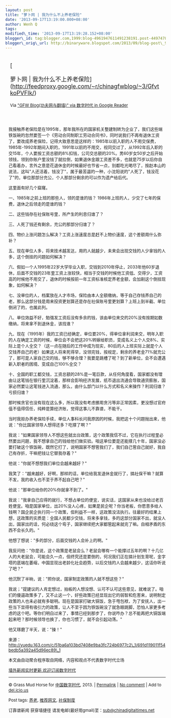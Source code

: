```yaml
--- 
layout: post 
title: "萝卜网 | 我为什么不上养老保险" 
date: '2013-09-17T13:19:00.000+08:00' 
author: Wenh Q
tags:
modified\_time: '2013-09-17T13:19:28.152+08:00' 
blogger\_id: tag:blogger.com,1999:blog-4961947611491238191.post-4497478080744052176
blogger\_orig\_url: http://binaryware.blogspot.com/2013/09/blog-post\_9723.html
---
```

<div style="margin: 10px; padding: 5px;">

<div style="font-size: 18px;">

[

萝卜网 |
我为什么不上养老保险](http://feedproxy.google.com/~r/chinagfwblog/~3/GfvtkoPVFIk/)

</div>

<div style="font-size: 13px;">

Via ["GFW Blog(功夫网与翻墙)" via 数字时代 in Google
Reader](https://www.blogger.com/blogger.g?blogID=4961947611491238191&pli=1)

</div>

</div>

<div style="font-size: 13px; padding: 15px 0 10px 10px;">

我接触养老保险是在1995年，那年我所在的国家机关整建制转为企业了，我们这些端铁饭碗的忽然要签一个《劳动合同制职工劳动合同书》，同时说我们不再有退休工资了，要改成养老保险，记得大致意思是这样的：1985年以前入职的人不用交保费，1985年-1992年期间入职的，1991年以前的不用交，视同交过了，从1992年后入职的交15年，个人要按工资总额的8%扣钱，公司交总额的20%。男60岁女50岁之后开始领钱，领到你账户里没钱了就拉倒，如果退休金跟工资差不多，也就是75岁以后你自己看着办，言外之意是花退休金的时候最好也节省一点，别都吃光喝尽了，按赵本山的说法，这叫"人还活着，钱没了"，属于最苦逼的一种，小沈阳说的"人死了，钱没花了"的，单位那部分充公，个人那部分剩余的可以作为遗产给后代。

这里面有好几个窟窿。

一、1985年之前上班的那些人，领的是谁的钱？
1986年上班的人，少交了七年的保费，退休之后领走的是谁的钱？

二、这些钱存在社保账号里，所产生的利息归谁了？

三、人死了钱还有剩余，充公的那部分归谁了？

四、物价上涨问题怎么解决？工资上涨速度总是赶不上物价速度，这个差额用什么弥补？

五、现在单位人多，将来技术越发达，用的人就越少，未来会出现交钱的人少拿钱的人多，这个倒挂的问题如何解决？

六、假如一个人1995年22岁大学毕业入职，交钱到2010年停止，2033年他60岁退休，后面不交钱的23年里工资上涨较快，相当于交钱的时候他工资低、交得少，工资高的时候他不用交了，退休的时候按前一年工资标准核定养老金额，会加剧这个倒挂现象，如何解决？

七、没单位的人，档案放在人才市场，保险由本人全额缴纳，等于自己存钱养自己的老，那么这部分钱是用来投资更划算还是存在社保账号里更划算？上班上到半截、单位倒闭了的，也属此列。

八、单位效益不好，勉强发工资后没有多余的钱，该由单位来交的20%没有按期如数缴纳，将来拿不到退休金，该找谁？

九、现在（1995年）我的工资已经确定，单位要20%，得单位拿利润来交，明年入职的人在确定工资的时候，单位会不会把这20%转嫁给职员，变成名义上个人交8%、实际上是个人全交？（这一点在随后的工作中成为现实，80后的人上班实际上就是个人交钱养自己的老）如果这人将来死得早，没领完钱，按规定，剩余的养老金71%就充公了，那可是人家自己交的钱，够不够合理？我要是跳槽了呢？到了新单位，会不会遭遇新入职者的困境、变成自己100%全交？

十、全国的职工都交钱，工资总额的28%是一笔巨款，从任何角度看，国家都没有理由让这笔钱在银行里沉淀着，那样会影响经济发展，纸币退出流通会导致通货膨胀，国家必然要让这笔钱进入流通，那么，由什么部门以什么方式和名义来操作？利润归谁？亏损归谁？

那时候贪官也没有现在这么多，所以我没有考虑挪用贪污等非正常因素，更没想过官府值不值得信任，纯粹是算经济账，觉得这事儿不靠谱，不能干。

当时我拒办养老保险手续，单位人事科长问我原因的时候，我把这十个问题抛出来，他说："你比国家领导人想得还多？吃撑了啊？"

我说："如果国家领导人不想这些就出台政策，这个政策我信不过，它在执行过程里必然要出问题，我不想拿自己的钱给他们做实验。咱这单位要是还能撑几十年，国家没必要打破这个铁饭碗，既然它打了，说明国家不想管我们了，我们自己管自己就好，我自己有存折，干嘛把钱让它替我存着？"

他说："你就不想想我们单位会越来越好？"

我笑了："越来越好，好啊，那样的话，单位给我发退休金就行了，搞社保干嘛？就算不发，我的收入也不至于养不起自己吧？"

他说："那单位给你的20%你就拿不到了。"

我说："我拿自己应得的就行，不想占单位的便宜，说实话，这国家从来也没给过老百姓便宜。咱是国家单位，出20%没人心疼，如果是民企呢？你当老板，你愿意多给人钱啊？国企民企执行同一个政策，但利益不一样，这政策没法执行。往最好的结果上想，这政策的实质是：全国人民都少交钱，将来多拿钱，多的这部分国家不出，就没人出，国家出的话，何必绕这个弯子，国家继续把大家都管起来就完了嘛。自相矛盾的东西不会长久的。"

他想了想说："多的部分，后面交钱的人会补上的啊。"

我反问他："你是说，这个政策是老鼠会么？老鼠会哪有一个能撑过五年的啊？十几亿人的大老鼠会，可能会久一点，但终究还是要倒的，何况我们正在搞计划生育呢，金字塔的底端在萎缩，中国显现出老龄化社会趋势，以后交钱的人会越来越少，这话你听说了吧？"

他沉默了半晌，说："照你说，国家制定政策的人就不想这些？"

我说；"提建议的人肯定想过，拍板的人想没想、认可不认可这些意见，就难说了。咱们的傻逼政策多了，又不止这一个，好些政策已经显现出它的弱智和危害来，说明制定政策的人也未必就有多聪明。现在是国家打破大锅饭，急于甩包袱，为了安抚人，出一些当下显得有吸引力的政策，让人不至于因为铁饭碗没了就急眼跳脚，恐怕人家更多考虑的这个吧。等你们明白过来了，事情已经到那步了，你说咋办？总不能再把大锅饭端起来吧？那时候领导也换了，你也习惯了，就不会引起动荡。"

他又琢磨了半天，说："操！"

来源：http://yuedu.163.com/c/51ba6a103bd7408e9ba3fc724b6977c2\_1/691d119011f54bedb5a392a45d96ec89\_1

本文由自动聚合程序取自网络，内容和观点不代表数字时代立场

[墙外新闻实时更新 欢迎订阅数字时代](http://eepurl.com/mstlf)


------------------------------------------------------------------------

© Grass Mud Horse for
[中国数字时代](http://chinadigitaltimes.net/chinese), 2013. |
[Permalink](http://chinadigitaltimes.net/chinese/2013/09/%E8%90%9D%E5%8D%9C%E7%BD%91-%E6%88%91%E4%B8%BA%E4%BB%80%E4%B9%88%E4%B8%8D%E4%B8%8A%E5%85%BB%E8%80%81%E4%BF%9D%E9%99%A9/)
| [No
comment](http://chinadigitaltimes.net/chinese/2013/09/%E8%90%9D%E5%8D%9C%E7%BD%91-%E6%88%91%E4%B8%BA%E4%BB%80%E4%B9%88%E4%B8%8D%E4%B8%8A%E5%85%BB%E8%80%81%E4%BF%9D%E9%99%A9/#comments)
| Add to
[del.icio.us](http://del.icio.us/post?url=http://chinadigitaltimes.net/chinese/2013/09/%E8%90%9D%E5%8D%9C%E7%BD%91-%E6%88%91%E4%B8%BA%E4%BB%80%E4%B9%88%E4%B8%8D%E4%B8%8A%E5%85%BB%E8%80%81%E4%BF%9D%E9%99%A9/&title=%E8%90%9D%E5%8D%9C%E7%BD%91%20%7C%20%E6%88%91%E4%B8%BA%E4%BB%80%E4%B9%88%E4%B8%8D%E4%B8%8A%E5%85%BB%E8%80%81%E4%BF%9D%E9%99%A9)

Post tags:
[养老](http://chinadigitaltimes.net/chinese/tag/%E5%85%BB%E8%80%81/?category=10466),
[推荐网文](http://chinadigitaltimes.net/chinese/tag/%E6%8E%A8%E8%8D%90%E7%BD%91%E6%96%87/?category=10466),
[社保制度](http://chinadigitaltimes.net/chinese/tag/%E7%A4%BE%E4%BF%9D%E5%88%B6%E5%BA%A6/?category=10466)

订靠谱新闻 获穿墙捷径 请发电邮(最好用gmail)至：sub@chinadigitaltimes.net

</div>

